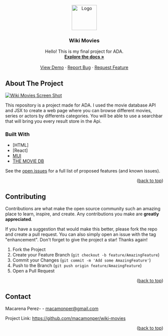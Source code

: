
<!-- PROJECT LOGO -->
<br />
<div align="center">
  <a href="https://wikimoviesandseries.netlify.app/">
    <img src="wiki-movies/images/logoWikiMovies.ico" alt="Logo" width="80" height="80">
  </a>

<h3 align="center">Wiki Movies</h3>

  <p align="center">
   Hello! This is my final project for ADA.
    <br />
    <a href="https://github.com/macamonper/wiki-movies"><strong>Explore the docs »</strong></a>
    <br />
    <br />
    <a href="https://wikimoviesandseries.netlify.app/">View Demo</a>
    ·
    <a href="https://github.com/macamonper/wiki-movies/issues">Report Bug</a>
    ·
    <a href="https://github.com/macamonper/wiki-movies/issues">Request Feature</a>
  </p>
</div>


<!-- ABOUT THE PROJECT -->
## About The Project

[![Wiki Movies Screen Shot][product-screenshot]](https://macamonper.github.io/wiki-movies/)

This repository is a project made for ADA. I used the movie database API and JSX to create a web page where you can browse different movies, series or actors by differents categories.
You will be able to use a searchbar that will bring you every result store in the Api.




### Built With


* [HTML]
* [React]
* [MUI](https://mui.com/)
* [THE MOVIE DB](https://developers.themoviedb.org/3/getting-started/introduction)



See the [open issues](https://github.com/macamonper/wiki-movie/issues) for a full list of proposed features (and known issues).

<p align="right">(<a href="#top">back to top</a>)</p>


<!-- CONTRIBUTING -->
## Contributing

Contributions are what make the open source community such an amazing place to learn, inspire, and create. Any contributions you make are **greatly appreciated**.

If you have a suggestion that would make this better, please fork the repo and create a pull request. You can also simply open an issue with the tag "enhancement".
Don't forget to give the project a star! Thanks again!

1. Fork the Project
2. Create your Feature Branch (`git checkout -b feature/AmazingFeature`)
3. Commit your Changes (`git commit -m 'Add some AmazingFeature'`)
4. Push to the Branch (`git push origin feature/AmazingFeature`)
5. Open a Pull Request

<p align="right">(<a href="#top">back to top</a>)</p>


<!-- CONTACT -->
## Contact

Macarena Perez- - macamonper@gmail.com

Project Link: https://github.com/macamonper/wiki-movies

<p align="right">(<a href="#top">back to top</a>)</p>





<!-- MARKDOWN LINKS & IMAGES -->
<!-- https://www.markdownguide.org/basic-syntax/#reference-style-links -->

[issues-url]: https://github.com/macamonper/wiki-movie/issues

[product-screenshot]: wiki-movies/src/images/screenshot.jpeg

